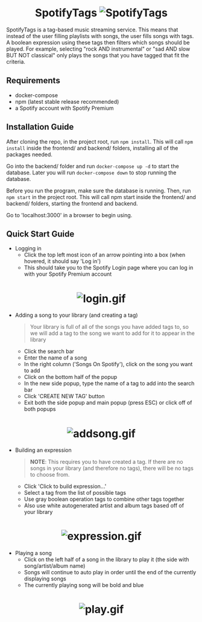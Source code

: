 <h1 align="center">
    SpotifyTags
    <img src="https://drive.google.com/uc?export=view&id=1QvrWXQcThh3hZQ9U057ttBaap-23wgKA" alt="SpotifyTags">
</h1>

SpotifyTags is a tag-based music streaming service. This means that instead of the user filling playlists with songs, the user fills songs with tags. A boolean expression using these tags then filters which songs should be played. For example, selecting "rock AND instrumental" or "sad AND slow BUT NOT classical" only plays the songs that you have tagged that fit the criteria.

Requirements
------------

* docker-compose
* npm (latest stable release recommended)
* a Spotify account with Spotify Premium

Installation Guide
------------------

After cloning the repo, in the project root, run `npm install`. This will call `npm install` inside the frontend/ and backend/ folders, installing all of the packages needed.

Go into the backend/ folder and run `docker-compose up -d` to start the database. Later you will run `docker-compose down` to stop running the database.

Before you run the program, make sure the database is running. Then, run `npm start` in the project root. This will call npm start inside the frontend/ and backend/ folders, starting the frontend and backend.

Go to 'localhost:3000' in a browser to begin using.

Quick Start Guide
-----------------

* Logging in
    - Click the top left most icon of an arrow pointing into a box (when hovered, it should say 'Log in')
    - This should take you to the Spotify Login page where you can log in with your Spotify Premium account

<h1 align="center">
    <img src="https://drive.google.com/uc?export=view&id=16-mVX121NZdOglbspgB5x-56W-N1mt8H" alt="login.gif">
</h1>

* Adding a song to your library (and creating a tag)
    > Your library is full of all of the songs you have added tags to, so we will add a tag to the song we want to add for it to appear in the library
    - Click the search bar
    - Enter the name of a song
    - In the right column ('Songs On Spotify'), click on the song you want to add
    - Click on the bottom half of the popup
    - In the new side popup, type the name of a tag to add into the search bar
    - Click 'CREATE NEW TAG' button
    - Exit both the side popup and main popup (press ESC) or click off of both popups

<h1 align="center">
    <img src="https://drive.google.com/uc?export=view&id=1wQbHwsbu-7rlTVZjPLRQqpCVTE5Um3CF" alt="addsong.gif">
</h1>

* Building an expression
    > **NOTE**: This requires you to have created a tag. If there are no songs in your library (and therefore no tags), there will be no tags to choose from.
    - Click 'Click to build expression...'
    - Select a tag from the list of possible tags
    - Use gray boolean operation tags to combine other tags together
    - Also use white autogenerated artist and album tags based off of your library 

<h1 align="center">
    <img src="https://drive.google.com/uc?export=view&id=1iHUEWNAABchuovn67GWLey_c4-AnaOG8" alt="expression.gif">
</h1>

* Playing a song
    - Click on the left half of a song in the library to play it (the side with song/artist/album name)
    - Songs will continue to auto play in order until the end of the currently displaying songs
    - The currently playing song will be bold and blue

<h1 align="center">
    <img src="https://drive.google.com/uc?export=view&id=1TXIJ7eJXeDm8vS6_kKdK8959QcxvxKNr" alt="play.gif">
</h1>
